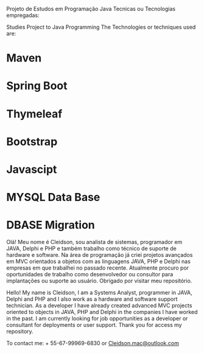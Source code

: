 Projeto de Estudos em Programação Java
Tecnicas ou Tecnologias empregadas:

Studies Project to Java Programming
The Technologies or techniques used are:

# Maven
# Spring Boot
# Thymeleaf
# Bootstrap
# Javascipt
# MYSQL Data Base
# DBASE Migration


Olá! Meu nome é Cleidson, sou analista de sistemas, programador em JAVA, Delphi e PHP e também trabalho como técnico 
de suporte de hardware e software. Na área de programação já criei projetos avançados em MVC orientados a objetos com 
as linguagens JAVA, PHP e Delphi nas empresas em que trabalhei no passado recente. Atualmente procuro por oportunidades 
de trabalho como desenvolvedor ou consultor para implantações ou suporte ao usuário. Obrigado por visitar meu repositório.

Hello! My name is Cleidson, I am a Systems Analyst, programmer in JAVA, Delphi and PHP and I also work as a hardware and 
software support technician. As a developer I have already created advanced MVC projects oriented to objects in JAVA, PHP 
and Delphi in the companies I have worked in the past. I am currently looking for job opportunities as a developer or 
consultant for deployments or user support. Thank you for access my repository.

To contact me: + 55-67-99969-6830 or Cleidson.mac@outlook.com